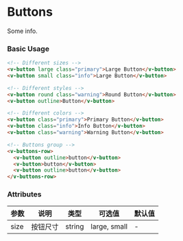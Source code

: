 # Buttons

Some info.

### Basic Usage

```html
<!-- Different sizes -->
<v-button large class="primary">Large Button</v-button>
<v-button small class="info">Large Button</v-button>

<!-- Different styles -->
<v-button round class="warning">Round Button</v-button>
<v-button outline>Button</v-button>

<!-- Different colors -->
<v-button class="primary">Primary Button</v-button>
<v-button class="info">Info Button</v-button>
<v-button class="warning">Warning Button</v-button>

<!-- Buttons group -->
<v-buttons-row>
  <v-button outline>button</v-button>
  <v-button>button</v-button>
  <v-button outline>button</v-button>
</v-buttons-row>
```
<v-phone hash="button"></v-phone>

### Attributes

|参数|说明|类型|可选值|默认值|
|----|----|----|----|----|
|size| 按钮尺寸| string | large, small| - |


